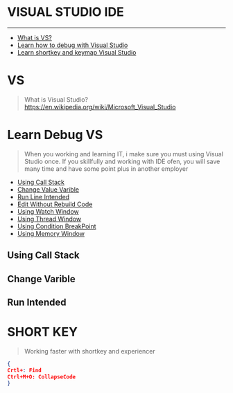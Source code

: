 # VISUAL STUDIO IDE
<hr>

* [What is VS?](#vs)
* [Learn how to debug with Visual Studio](#learndebugvs)
* [Learn shortkey and keymap Visual Studio](#shortkey)

# VS 
>What is Visual Studio? https://en.wikipedia.org/wiki/Microsoft_Visual_Studio

# Learn Debug VS
>When you working and learning IT, i make sure you must using Visual Studio once.
If you skillfully and working with IDE ofen, you will save many time and have some point plus in another employer

* [Using Call Stack](##UsingCallStack)
* [Change Value Varible](##ChangeVarible)
* [Run Line Intended](##RunIntended)
* [Edit Without Rebuild Code](##WithoutRebuild)
* [Using Watch Window](##UsingWatch)
* [Using Thread Window](##ThreadWindow)
* [Using Condition BreakPoint](##ConditionBreakpoint)
* [Using Memory Window](##MemoryWindow)

## Using Call Stack

## Change Varible

## Run Intended

# SHORT KEY
>Working faster with shortkey and experiencer
```json
{
Crtl+: Find
Ctrl+M+O: CollapseCode
}
```


